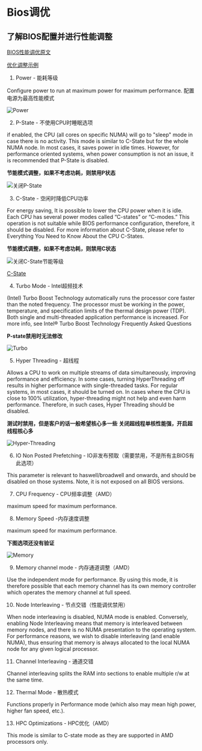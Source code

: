 # Bios调优

## 了解BIOS配置并进行性能调整

[BIOS性能调优原文](https://community.mellanox.com/s/article/understanding-bios-configuration-for-performance-tuning)

[优化调整示例](https://community.mellanox.com/s/article/bios-performance-tuning-example)


1. Power - 能耗等级

Configure power to run at maximum power for maximum performance.
配置电源为最高性能模式
 
 ![Power](./images/Power.png)

2. P-State - 不使用CPU时睡眠选项

if enabled, the CPU (all cores on specific NUMA) will go to "sleep" mode in case there is no activity. This mode is similar to C-State but for the whole NUMA node. In most cases, it saves power in idle times. However, for performance oriented systems, when power consumption is not an issue, it is recommended that P-State is disabled.

**节能模式调整，如果不考虑功耗，则禁用P状态**

![关闭P-State](./images/P-state.png)
 

3. C-State - 空闲时降低CPU功率

For energy saving, It is possible to lower the CPU power when it is idle. Each CPU has several power modes called “C-states” or “C-modes.” This operation is not suitable while BIOS performance configuration, therefore, it should be disabled. For more information about C-State, please refer to Everything You Need to Know About the CPU C-States.

**节能模式调整，如果不考虑功耗，则禁用C状态**

![关闭C-State节能等级](./images/C-state.png)

[C-State](./C-State.md)


4. Turbo Mode - Intel超频技术

(Intel) Turbo Boost Technology automatically runs the processor core faster than the noted frequency. The processor must be working in the power, temperature, and specification limits of the thermal design power (TDP). Both single and multi-threaded application performance is increased. For more info, see Intel® Turbo Boost Technology Frequently Asked Questions

**P-state禁用时无法修改**
 
 ![Turbo](./images/Turbo.png)

5. Hyper Threading - 超线程

Allows a CPU to work on multiple streams of data simultaneously, improving performance and efficiency. In some cases, turning HyperThreading off results in higher performance with single-threaded tasks. For regular systems, in most cases, it should be turned on. In cases where the CPU is close to 100% utilization, hyper-threading might not help and even harm performance. Therefore, in such cases, Hyper Threading should be disabled.

**测试时禁用，但是客户的话一般希望核心多一些**
**关闭超线程单核性能强，开启超线程核心多**
 
 ![Hyper-Threading](./images/Hyper-Threading.png)

6. IO Non Posted Prefetching - IO非发布预取（需要禁用，不是所有主BIOS有此选项）

This parameter is relevant to haswell/broadwell and onwards, and should be disabled on those systems. Note, it is not exposed on all BIOS versions.

7. CPU Frequency - CPU频率调整（AMD）

maximum speed for maximum performance.

 

8. Memory Speed -内存速度调整

maximum speed for maximum performance.

**下图选项还没有验证**

![Memory](./images/Memory.png)
 

9. Memory channel mode -  内存通道调整（AMD）

Use the independent mode for performance. By using this mode, it is therefore possible that each memory channel has its own memory controller which operates the memory channel at full speed.

 


10. Node Interleaving - 节点交错（性能调优禁用）

 When node interleaving is disabled, NUMA mode is enabled. Conversely, enabling Node Interleaving means that memory is interleaved between memory nodes, and there is no NUMA presentation to the operating system. For performance reasons, we wish to disable interleaving (and enable NUMA), thus ensuring that memory is always allocated to the local NUMA node for any given logical processor.


 

11. Channel Interleaving - 通道交错

Channel interleaving splits the RAM into sections to enable multiple r/w at the same time.

 

12. Thermal Mode - 散热模式

Functions properly in Performance mode (which also may mean high power, higher fan speed, etc.).

 

13. HPC Optimizations - HPC优化（AMD）

This mode is similar to C-state mode as they are supported in AMD processors only.